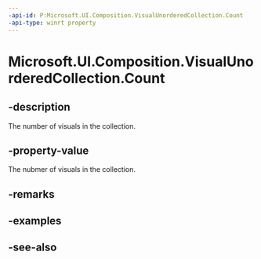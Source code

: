 ```yaml
---
-api-id: P:Microsoft.UI.Composition.VisualUnorderedCollection.Count
-api-type: winrt property
---
```


<!-- Property syntax
public int Count { get; }
-->

# Microsoft.UI.Composition.VisualUnorderedCollection.Count

## -description
The number of visuals in the collection.

## -property-value
The nubmer of visuals in the collection.

## -remarks

## -examples

## -see-also
